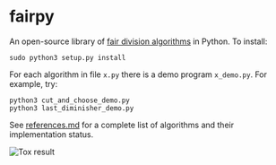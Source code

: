 # fairpy
An open-source library of [fair division algorithms](references.md) in Python.
To install:

    sudo python3 setup.py install
 
For each algorithm in file `x.py` there is a demo program `x_demo.py`. For example, try:

    python3 cut_and_choose_demo.py
    python3 last_diminisher_demo.py
    
See [references.md](references.md) for a complete list of algorithms and their implementation status. 
     
![Tox result](https://github.com/erelsgl/fairpy/workflows/tox/badge.svg)

